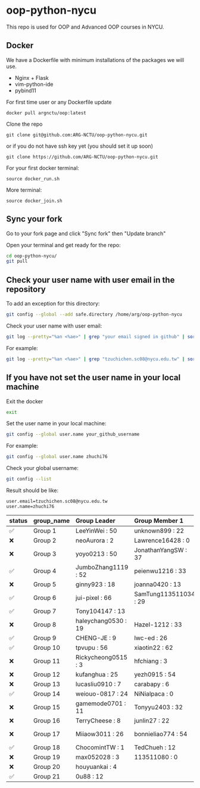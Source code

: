 # oop-python-nycu

This repo is used for OOP and Advanced OOP courses in NYCU.

## Docker

We have a Dockerfile with minimum installations of the packages we will use.
* Nginx + Flask
* vim-python-ide
* pybind11

For first time user or any Dockerfile update
```
docker pull argnctu/oop:latest
```

Clone the repo
```
git clone git@github.com:ARG-NCTU/oop-python-nycu.git
```
or if you do not have ssh key yet (you should set it up soon)
```
git clone https://github.com/ARG-NCTU/oop-python-nycu.git
```

For your first docker terminal:
```
source docker_run.sh
```

More terminal:
```
source docker_join.sh
```

## Sync your fork
Go to your fork page and click "Sync fork" then "Update branch"


Open your terminal and get ready for the repo:
```sh
cd oop-python-nycu/
git pull
```

## Check your user name with user email in the repository
To add an exception for this directory:
```sh
git config --global --add safe.directory /home/arg/oop-python-nycu
```

Check your user name with user email:
```sh
git log --pretty="%an <%ae>" | grep "your email signed in github" | sort | uniq
```

For example:
```sh
git log --pretty="%an <%ae>" | grep "tzuchichen.sc08@nycu.edu.tw" | sort | uniq
```

## If you have not set the user name in your local machine
Exit the docker
```sh
exit
```

Set the user name in your local machine:
```sh
git config --global user.name your_github_username
```

For example:
```sh
git config --global user.name zhuchi76
```

Check your global username:
```sh
git config --list
```
Result should be like:
```
user.email=tzuchichen.sc08@nycu.edu.tw
user.name=zhuchi76
```

<!--START_SECTION:pytest-->

| status   | group_name   | Group Leader        | Group Member 1        | Group Member 2         |
|:---------|:-------------|:--------------------|:----------------------|:-----------------------|
| ✅        | Group 1      | LeeYinWei : 50      | unknown899 : 22       |                        |
| ❌        | Group 2      | neoAurora : 2       | Lawrence16428 : 0     | howardhung14 : 14      |
| ❌        | Group 3      | yoyo0213 : 50       | JonathanYangSW : 37   | GinoChen113511247 : 32 |
| ✅        | Group 4      | JumboZhang1119 : 52 | peienwu1216 : 33      | chxyuuu : 46           |
| ❌        | Group 5      | ginny923 : 18       | joanna0420 : 13       | dua0505 : 17           |
| ✅        | Group 6      | jui-pixel : 66      | SamTung113511034 : 29 | charles691 : 35        |
| ✅        | Group 7      | Tony104147 : 13     |                       |                        |
| ❌        | Group 8      | haleychang0530 : 19 | Hazel-1212 : 33       | tree1014 : 17          |
| ✅        | Group 9      | CHENG-JE : 9        | lwc-ed : 26           |                        |
| ✅        | Group 10     | tpvupu : 56         | xiaotin22 : 62        | calistayang : 43       |
| ❌        | Group 11     | Rickycheong0515 : 3 | hfchiang : 3          | Samuel11GitHub : 0     |
| ❌        | Group 12     | kufanghua : 25      | yezh0915 : 54         | fiesta0217 : 10        |
| ❌        | Group 13     | lucasliu0910 : 7    | carabapy : 6          | jing1688 : 65          |
| ✅        | Group 14     | weiouo-0817 : 24    | NiNialpaca : 0        |                        |
| ❌        | Group 15     | gamemode0701 : 11   | Tonyyu2403 : 32       |                        |
| ❌        | Group 16     | TerryCheese : 8     | junlin27 : 22         |                        |
| ❌        | Group 17     | Miiaow3011 : 26     | bonnieliao774 : 54    | emmazheng0318 : 21     |
| ✅        | Group 18     | ChocomintTW : 1     | TedChueh : 12         | pitinghsu : 0          |
| ❌        | Group 19     | max052028 : 3       | 113511080 : 0         |                        |
| ❌        | Group 20     | houyuankai : 4      |                       |                        |
| ✅        | Group 21     | 0u88 : 12           |                       |                        |
<!--END_SECTION:pytest-->